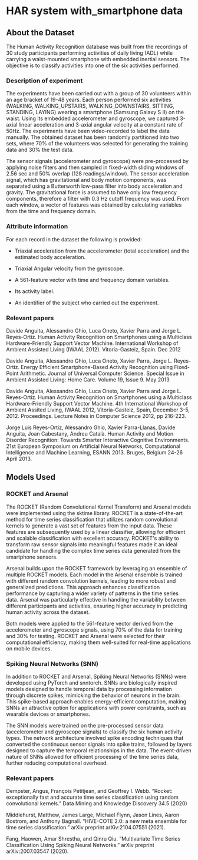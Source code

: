 # HAR system with_smartphone data
## About the Dataset
The Human Activity Recognition database was built from the recordings of 30 study participants performing activities of daily living (ADL) while carrying a waist-mounted smartphone with embedded inertial sensors. The objective is to classify activities into one of the six activities performed.

### Description of experiment
The experiments have been carried out with a group of 30 volunteers within an age bracket of 19-48 years. Each person performed six activities (WALKING, WALKING_UPSTAIRS, WALKING_DOWNSTAIRS, SITTING, STANDING, LAYING) wearing a smartphone (Samsung Galaxy S II) on the waist. Using its embedded accelerometer and gyroscope, we captured 3-axial linear acceleration and 3-axial angular velocity at a constant rate of 50Hz. The experiments have been video-recorded to label the data manually. The obtained dataset has been randomly partitioned into two sets, where 70% of the volunteers was selected for generating the training data and 30% the test data.

The sensor signals (accelerometer and gyroscope) were pre-processed by applying noise filters and then sampled in fixed-width sliding windows of 2.56 sec and 50% overlap (128 readings/window). The sensor acceleration signal, which has gravitational and body motion components, was separated using a Butterworth low-pass filter into body acceleration and gravity. The gravitational force is assumed to have only low frequency components, therefore a filter with 0.3 Hz cutoff frequency was used. From each window, a vector of features was obtained by calculating variables from the time and frequency domain.

### Attribute information
For each record in the dataset the following is provided:

  - Triaxial acceleration from the accelerometer (total acceleration) and the estimated body acceleration.

  - Triaxial Angular velocity from the gyroscope.

  - A 561-feature vector with time and frequency domain variables.

  - Its activity label.

  - An identifier of the subject who carried out the experiment.

### Relevant papers
Davide Anguita, Alessandro Ghio, Luca Oneto, Xavier Parra and Jorge L. Reyes-Ortiz. Human Activity Recognition on Smartphones using a Multiclass Hardware-Friendly Support Vector Machine. International Workshop of Ambient Assisted Living (IWAAL 2012). Vitoria-Gasteiz, Spain. Dec 2012

Davide Anguita, Alessandro Ghio, Luca Oneto, Xavier Parra, Jorge L. Reyes-Ortiz. Energy Efficient Smartphone-Based Activity Recognition using Fixed-Point Arithmetic. Journal of Universal Computer Science. Special Issue in Ambient Assisted Living: Home Care. Volume 19, Issue 9. May 2013

Davide Anguita, Alessandro Ghio, Luca Oneto, Xavier Parra and Jorge L. Reyes-Ortiz. Human Activity Recognition on Smartphones using a Multiclass Hardware-Friendly Support Vector Machine. 4th International Workshop of Ambient Assited Living, IWAAL 2012, Vitoria-Gasteiz, Spain, December 3-5, 2012. Proceedings. Lecture Notes in Computer Science 2012, pp 216-223.

Jorge Luis Reyes-Ortiz, Alessandro Ghio, Xavier Parra-Llanas, Davide Anguita, Joan Cabestany, Andreu Català. Human Activity and Motion Disorder Recognition: Towards Smarter Interactive Cognitive Environments. 21st European Symposium on Artificial Neural Networks, Computational Intelligence and Machine Learning, ESANN 2013. Bruges, Belgium 24-26 April 2013.

## Models Used
### ROCKET and Arsenal
The ROCKET (Random Convolutional Kernel Transform) and Arsenal models were implemented using the sktime library. ROCKET is a state-of-the-art method for time series classification that utilizes random convolutional kernels to generate a vast set of features from the input data. These features are subsequently used by a linear classifier, allowing for efficient and scalable classification with excellent accuracy. ROCKET's ability to transform raw sensor signals into meaningful features made it an ideal candidate for handling the complex time series data generated from the smartphone sensors.

Arsenal builds upon the ROCKET framework by leveraging an ensemble of multiple ROCKET models. Each model in the Arsenal ensemble is trained with different random convolution kernels, leading to more robust and generalized predictions. This approach enhances classification performance by capturing a wider variety of patterns in the time series data. Arsenal was particularly effective in handling the variability between different participants and activities, ensuring higher accuracy in predicting human activity across the dataset.

Both models were applied to the 561-feature vector derived from the accelerometer and gyroscope signals, using 70% of the data for training and 30% for testing. ROCKET and Arsenal were selected for their computational efficiency, making them well-suited for real-time applications on mobile devices.

### Spiking Neural Networks (SNN)
In addition to ROCKET and Arsenal, Spiking Neural Networks (SNNs) were developed using PyTorch and snntorch. SNNs are biologically inspired models designed to handle temporal data by processing information through discrete spikes, mimicking the behavior of neurons in the brain. This spike-based approach enables energy-efficient computation, making SNNs an attractive option for applications with power constraints, such as wearable devices or smartphones.

The SNN models were trained on the pre-processed sensor data (accelerometer and gyroscope signals) to classify the six human activity types. The network architecture involved spike encoding techniques that converted the continuous sensor signals into spike trains, followed by layers designed to capture the temporal relationships in the data. The event-driven nature of SNNs allowed for efficient processing of the time series data, further reducing computational overhead.

### Relevant papers
Dempster, Angus, François Petitjean, and Geoffrey I. Webb. “Rocket: exceptionally fast and accurate time series classification using random convolutional kernels.” Data Mining and Knowledge Discovery 34.5 (2020)

Middlehurst, Matthew, James Large, Michael Flynn, Jason Lines, Aaron Bostrom, and Anthony Bagnall. “HIVE-COTE 2.0: a new meta ensemble for time series classification.” arXiv preprint arXiv:2104.07551 (2021).

Fang, Haowen, Amar Shrestha, and Qinru Qiu. “Multivariate Time Series Classification Using Spiking Neural Networks.” arXiv preprint arXiv:2007.03547 (2020).

